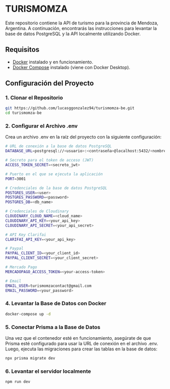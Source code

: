# TURISMOMZA

Este repositorio contiene la API de turismo para la provincia de Mendoza, Argentina. A continuación, encontrarás las instrucciones para levantar la base de datos PostgreSQL y la API localmente utilizando Docker.

## Requisitos

- [Docker](https://docs.docker.com/get-docker/) instalado y en funcionamiento.
- [Docker Compose](https://docs.docker.com/compose/install/) instalado (viene con Docker Desktop).

## Configuración del Proyecto

### 1. Clonar el Repositorio

```bash
git https://github.com/lucasggonzalez94/turismomza-be.git
cd turismomza-be
```

### 2. Configurar el Archivo .env

Crea un archivo .env en la raíz del proyecto con la siguiente configuración:

```bash
# URL de conexión a la base de datos PostgreSQL
DATABASE_URL=postgresql://<usuario>:<contraseña>@localhost:5432/<nombre_base_datos>

# Secreto para el token de acceso (JWT)
ACCESS_TOKEN_SECRET=<secreto_jwt>

# Puerto en el que se ejecuta la aplicación
PORT=3001

# Credenciales de la base de datos PostgreSQL
POSTGRES_USER=<user>
POSTGRES_PASSWORD=<password>
POSTGRES_DB=<db_name>

# Credenciales de Cloudinary
CLOUDINARY_CLOUD_NAME=<cloud_name>
CLOUDINARY_API_KEY=<your_api_key>
CLOUDINARY_API_SECRET=<your_api_secret>

# API Key Clarifai
CLARIFAI_API_KEY=<your_api_key>

# Paypal
PAYPAL_CLIENT_ID=<your_client_id>
PAYPAL_CLIENT_SECRET=<your_client_secret>

# Mercado Pago
MERCADOPAGO_ACCESS_TOKEN=<your-access-token>

# Email
EMAIL_USER=turismomzacontact@gmail.com
EMAIL_PASSWORD=<your_password>
```

### 4. Levantar la Base de Datos con Docker

```bash
docker-compose up -d
```

### 5. Conectar Prisma a la Base de Datos

Una vez que el contenedor esté en funcionamiento, asegúrate de que Prisma esté configurado para usar la URL de conexión en el archivo .env. Luego, ejecuta las migraciones para crear las tablas en la base de datos:

```bash
npx prisma migrate dev
```

### 6. Levantar el servidor localmente

```bash
npm run dev
```

